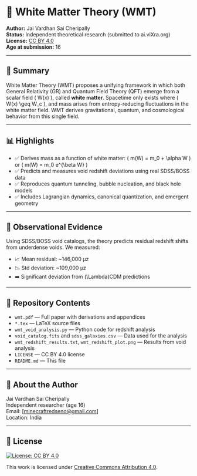 # 🧠 White Matter Theory (WMT)

**Author:** Jai Vardhan Sai Cheripally  
**Status:** Independent theoretical research (submitted to ai.viXra.org)  
**License:** [CC BY 4.0](https://creativecommons.org/licenses/by/4.0/)  
**Age at submission:** 16

---

## 📘 Summary

White Matter Theory (WMT) proposes a unifying framework in which both General Relativity (GR) and Quantum Field Theory (QFT) emerge from a scalar field \( W(x) \), called **white matter**. Spacetime only exists where \( W(x) \geq W_c \), and mass arises from entropy-reducing fluctuations in the white matter field. WMT derives gravitational, quantum, and cosmological behavior from this single field.

---

## 📊 Highlights

- ✅ Derives mass as a function of white matter: \( m(W) = m_0 + \alpha W \) or \( m(W) = m_0 e^{\beta W} \)
- ✅ Predicts and measures void redshift deviations using real SDSS/BOSS data
- ✅ Reproduces quantum tunneling, bubble nucleation, and black hole models
- ✅ Includes Lagrangian dynamics, canonical quantization, and emergent geometry

---

## 🧪 Observational Evidence

Using SDSS/BOSS void catalogs, the theory predicts residual redshift shifts from underdense voids. We measured:

- 📈 Mean residual: ~146,000 μz  
- 📉 Std deviation: ~109,000 μz  
- ➡️ Significant deviation from \(\Lambda\)CDM predictions

---

## 📂 Repository Contents

- `wmt.pdf` — Full paper with derivations and appendices
- `*.tex` — LaTeX source files
- `wmt_void_analysis.py` — Python code for redshift analysis
- `void_catalog.fits` and `sdss_galaxies.csv` — Data used for the analysis
- `wmt_redshift_results.txt`, `wmt_redshift_plot.png` — Results from void analysis
- `LICENSE` — CC BY 4.0 license
- `README.md` — This file

---

## 🧠 About the Author

Jai Vardhan Sai Cheripally  
Independent researcher (age 16)  
Email: [minecraftredseno@gmail.com]  
Location: India

---

## 📜 License

[![License: CC BY 4.0](https://img.shields.io/badge/License-CC%20BY%204.0-lightgrey.svg)](http://creativecommons.org/licenses/by/4.0/)

This work is licensed under [Creative Commons Attribution 4.0](https://creativecommons.org/licenses/by/4.0/).
